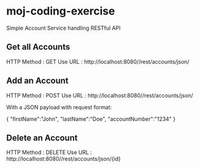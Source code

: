 # moj-coding-exercise
Simple Account Service handling RESTful API

## Get all Accounts
HTTP Method : GET
Use URL : http://localhost:8080//rest/accounts/json/

## Add an Account
HTTP Method : POST
Use URL : http://localhost:8080//rest/accounts/json/

With a JSON payload with request format:

{ "firstName":"John", 
  "lastName":"Doe", 
  "accountNumber":"1234" 
}


## Delete an Account
HTTP Method : DELETE
Use URL : http://localhost:8080//rest/accounts/json/{id}
